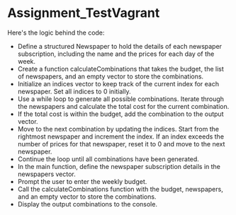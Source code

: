 # Assignment_TestVagrant
<html>
<head>
  <h>Here's the logic behind the code:</h>
</head>
<body>
  <ul>
    <li>Define a structured Newspaper to hold the details of each newspaper subscription, including the name and the prices for each day of the week.</li>
    <li>Create a function calculateCombinations that takes the budget, the list of newspapers, and an empty vector to store the combinations.</li>
    <li>Initialize an indices vector to keep track of the current index for each newspaper. Set all indices to 0 initially.</li>
    <li>Use a while loop to generate all possible combinations. Iterate through the newspapers and calculate the total cost for the current combination.</li>
    <li>If the total cost is within the budget, add the combination to the output vector.</li>
    <li>Move to the next combination by updating the indices. Start from the rightmost newspaper and increment the index. If an index exceeds the number of prices for that newspaper, reset it to 0 and move to the next newspaper.</li>
    <li>Continue the loop until all combinations have been generated.</li>
    <li>In the main function, define the newspaper subscription details in the newspapers vector.</li>
    <li>Prompt the user to enter the weekly budget.</li>
    <li>Call the calculateCombinations function with the budget, newspapers, and an empty vector to store the combinations.</li>
    <li>Display the output combinations to the console.</li>
  </ul>
</body>
</html>
